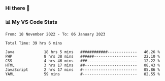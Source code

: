 ### Hi there 👋

### 📊 My VS Code Stats

<!--START_SECTION:waka-->

```text
From: 18 November 2022 - To: 06 January 2023

Total Time: 39 hrs 6 mins

Java             18 hrs 5 mins   ############-------------   46.26 %
PHP              8 hrs 38 mins   ######-------------------   22.10 %
CSS              4 hrs 46 mins   ###----------------------   12.22 %
HTML             3 hrs 17 mins   ##-----------------------   08.43 %
JavaScript       2 hrs 17 mins   #------------------------   05.86 %
YAML             59 mins         #------------------------   02.55 %
```

<!--END_SECTION:waka-->

<!--
**szoppracz07/szoppracz07** is a ✨ _special_ ✨ repository because its `README.md` (this file) appears on your GitHub profile.

Here are some ideas to get you started:

- 🔭 I’m currently working on ...
- 🌱 I’m currently learning ...
- 👯 I’m looking to collaborate on ...
- 🤔 I’m looking for help with ...
- 💬 Ask me about ...
- 📫 How to reach me: ...
- 😄 Pronouns: ...
- ⚡ Fun fact: ...
-->
